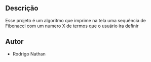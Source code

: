 ## Descrição

Esse projeto é um algoritmo que imprime na tela uma sequência de Fibonacci com um numero X de termos que o usuário ira definir

## Autor

 - Rodrigo Nathan
